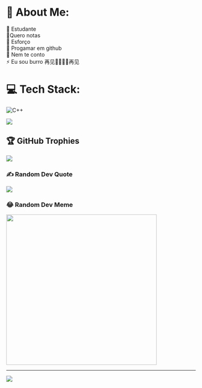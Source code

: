 # 💫 About Me:
🔭 Estudante<br>👯Quero notas<br>🤝 Esforço<br>🌱 Progamar em github<br>💬 Nem te conto<br>⚡ Eu sou burro
再见🤫🧏🏻‍♂️再见


# 💻 Tech Stack:
![C++](https://img.shields.io/badge/c++-%2300599C.svg?style=for-the-badge&logo=c%2B%2B&logoColor=white)

![](https://github-readme-streak-stats.herokuapp.com/?user=JãoSafa&theme=dark&hide_border=false)<br/>

## 🏆 GitHub Trophies
![](https://github-profile-trophy.vercel.app/?username=JãoSafa&theme=dark&no-frame=false&no-bg=false&margin-w=4)

### ✍️ Random Dev Quote
![](https://quotes-github-readme.vercel.app/api?type=horizontal&theme=radical)

### 😂 Random Dev Meme
<img src='https://randommeme-five.vercel.app/' style="height: 400px;"/>

---
[![](https://visitcount.itsvg.in/api?id=JãoSafa&icon=0&color=0)](https://visitcount.itsvg.in)

<!-- Proudly created with GPRM ( https://gprm.itsvg.in ) -->
